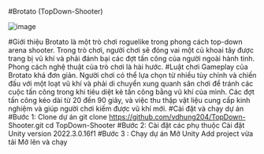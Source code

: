 
#Brotato (TopDown-Shooter)

 ![image](https://github.com/user-attachments/assets/73f95d69-037c-46e7-9ed2-2d2abacd8c20)


#Giới thiệu
	Brotato là một trò chơi roguelike trong phong cách top-down arena shooter. Trong trò chơi, người chơi sẽ đóng vai một củ khoai tây được trang bị vũ khí và phải đánh bại các đợt tấn công của người ngoài hành tinh. Phong cách nghệ thuật của trò chơi là hài hước.
#Luật chơi
	Gameplay của Brotato khá đơn giản. Người chơi có 	thể lựa chọn từ nhiều tùy chỉnh và chiến đấu với một 	loạt vũ khí và phải di chuyển xung quanh sân chơi để 	tránh các cuộc tấn công trong khi tiêu diệt kẻ tấn 	công bằng vũ khí của mình. Các đợt tấn công kéo dài 	từ 20 đến 90 giây, và việc thu thập vật liệu cung cấp 	kinh nghiệm và giúp người chơi kiếm được vũ khí mới.
#Cài đặt và chạy dự án
#Bước 1: Clone dự án
git clone https://github.com/vdhung204/TopDown-	Shooter.git
cd TopDown-Shooter
#Bước 2: Cài đặt các phụ thuộc
Cài đặt Unity version 2022.3.0.16f1
#Bước 3 : Chạy dự án
Mở Unity
Add project vừa tải
Mở lên và chạy
